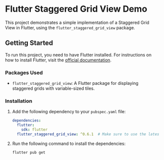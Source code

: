 # Flutter Staggered Grid View Demo

This project demonstrates a simple implementation of a Staggered Grid View in Flutter, using the `flutter_staggered_grid_view` package.

## Getting Started

To run this project, you need to have Flutter installed. For instructions on how to install Flutter, visit the [official documentation](https://flutter.dev/docs/get-started/install).

### Packages Used
- `flutter_staggered_grid_view`: A Flutter package for displaying staggered grids with variable-sized tiles.

### Installation

1. Add the following dependency to your `pubspec.yaml` file:

    ```yaml
    dependencies:
      flutter:
        sdk: flutter
      flutter_staggered_grid_view: ^0.6.1  # Make sure to use the latest version
    ```

2. Run the following command to install the dependencies:

    ```bash
    flutter pub get
    ```
